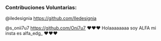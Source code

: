 ### Contribuciones Voluntarias:
@iledesignia https://github.com/Iledesignia

@s_onii7u7 https://github.com/Oni7u7
♥♥♥   Holaaaaaaaa soy ALFA mi insta es alfa_edg_       ♥♥♥
